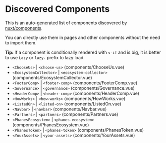 # Discovered Components

This is an auto-generated list of components discovered by [nuxt/components](https://github.com/nuxt/components).

You can directly use them in pages and other components without the need to import them.

**Tip:** If a component is conditionally rendered with `v-if` and is big, it is better to use `Lazy` or `lazy-` prefix to lazy load.

- `<ChooseUs>` | `<choose-us>` (components/ChooseUs.vue)
- `<EcosystemCollector>` | `<ecosystem-collector>` (components/EcosystemCollector.vue)
- `<FooterComp>` | `<footer-comp>` (components/FooterComp.vue)
- `<Governance>` | `<governance>` (components/Governance.vue)
- `<HeaderComp>` | `<header-comp>` (components/HeaderComp.vue)
- `<HowWorks>` | `<how-works>` (components/HowWorks.vue)
- `<ListedOn>` | `<listed-on>` (components/ListedOn.vue)
- `<Navbar>` | `<navbar>` (components/Navbar.vue)
- `<Partners>` | `<partners>` (components/Partners.vue)
- `<PhanesEcosystem>` | `<phanes-ecosystem>` (components/PhanesEcosystem.vue)
- `<PhanesToken>` | `<phanes-token>` (components/PhanesToken.vue)
- `<YourAssets>` | `<your-assets>` (components/YourAssets.vue)
